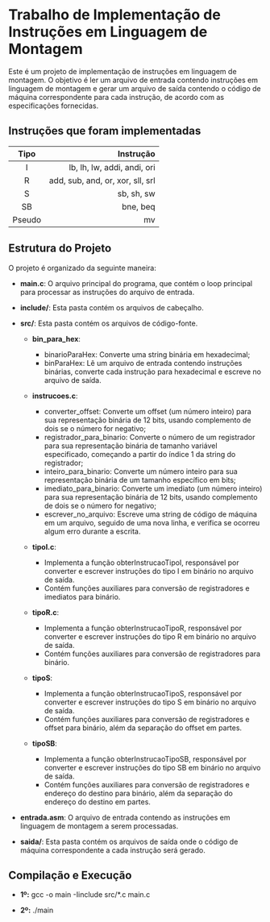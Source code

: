 # Trabalho de Implementação de Instruções em Linguagem de Montagem

Este é um projeto de implementação de instruções em linguagem de montagem. O objetivo é ler um arquivo de entrada contendo instruções em linguagem de montagem e gerar um arquivo de saída contendo o código de máquina correspondente para cada instrução, de acordo com as especificações fornecidas.

## Instruções que foram implementadas
Tipo | Instrução | 
:---: | ---:
I | lb, lh, lw, addi, andi, ori | 
R | add, sub, and, or, xor, sll, srl |
S | sb, sh, sw |
SB | bne, beq |
Pseudo | mv |

## Estrutura do Projeto

O projeto é organizado da seguinte maneira:

- **main.c**: O arquivo principal do programa, que contém o loop principal para processar as instruções do arquivo de entrada.
- **include/**: Esta pasta contém os arquivos de cabeçalho.
- **src/**: Esta pasta contém os arquivos de código-fonte.
  - **bin_para_hex**:
      * binarioParaHex: Converte uma string binária em hexadecimal;
      * binParaHex: Lê um arquivo de entrada contendo instruções binárias, converte cada instrução para hexadecimal e escreve no arquivo de saída.
      
  - **instrucoes.c**:
      * converter_offset: Converte um offset (um número inteiro) para sua representação binária de 12 bits, usando complemento de dois se o número for negativo;
      * registrador_para_binario: Converte o número de um registrador para sua representação binária de tamanho variável especificado, começando a partir do índice 1 da string do registrador;
      * inteiro_para_binario: Converte um número inteiro para sua representação binária de um tamanho específico em bits;
      * imediato_para_binario: Converte um imediato (um número inteiro) para sua representação binária de 12 bits, usando complemento de dois se o número for negativo;
      * escrever_no_arquivo: Escreve uma string de código de máquina em um arquivo, seguido de uma nova linha, e verifica se ocorreu algum erro durante a escrita.

  - **tipoI.c**:
      * Implementa a função obterInstrucaoTipoI, responsável por converter e escrever instruções do tipo I em binário no arquivo de saída.
      * Contém funções auxiliares para conversão de registradores e imediatos para binário.
  
  - **tipoR.c**:
      * Implementa a função obterInstrucaoTipoR, responsável por converter e escrever instruções do tipo R em binário no arquivo de saída.
      * Contém funções auxiliares para conversão de registradores para binário.
  
  - **tipoS**:
      * Implementa a função obterInstrucaoTipoS, responsável por converter e escrever instruções do tipo S em binário no arquivo de saída.
      * Contém funções auxiliares para conversão de registradores e offset para binário, além da separação do offset em partes.
  
  - **tipoSB**:
      * Implementa a função obterInstrucaoTipoSB, responsável por converter e escrever instruções do tipo SB em binário no arquivo de saída.
      * Contém funções auxiliares para conversão de registradores e endereço do destino para binário, além da separação do endereço do destino em partes.
  
- **entrada.asm**: O arquivo de entrada contendo as instruções em linguagem de montagem a serem processadas.

- **saida/**: Esta pasta contém os arquivos de saída onde o código de máquina correspondente a cada instrução será gerado.
  
## Compilação e Execução
- **1º:** gcc -o main -Iinclude src/*.c main.c

- **2º:** ./main
